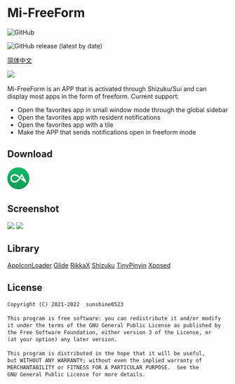 # Mi-FreeForm

![GitHub](https://img.shields.io/github/license/sunshine0523/Mi-FreeForm)

![GitHub release (latest by date)](https://img.shields.io/github/v/release/sunshine0523/Mi-FreeForm)

[简体中文](README.zh-Hans.md)

<img src="https://raw.githubusercontent.com/sunshine0523/Mi-FreeForm/master/app/src/main/res/mipmap/ic_launcher.png" width="100"/>

Mi-FreeForm is an APP that is activated through Shizuku/Sui and can display most apps in the form of freeform. Current support:
- Open the favorites app in small window mode through the global sidebar
- Open the favorites app with resident notifications
- Open the favorites app with a tile
- Make the APP that sends notifications open in freeform mode

## Download
[![酷安](images/coolapk.png)](https://www.coolapk.com/apk/com.sunshine.freeform)

## Screenshot
<img src="https://raw.githubusercontent.com/sunshine0523/Mi-FreeForm/master/images/screenshot_1.jpg" width="500"/>
<img src="https://raw.githubusercontent.com/sunshine0523/Mi-FreeForm/master/images/screenshot_2.jpg" width="500"/>

## Library
[AppIconLoader](https://github.com/zhanghai/AppIconLoader)
[Glide](https://github.com/bumptech/glide)
[RikkaX](https://github.com/RikkaApps/RikkaX)
[Shizuku](https://github.com/RikkaApps/Shizuku)
[TinyPinyin](https://github.com/promeG/TinyPinyin)
[Xposed](https://github.com/rovo89/Xposed)

## License
```
Copyright (C) 2021-2022  sunshine0523

This program is free software: you can redistribute it and/or modify
it under the terms of the GNU General Public License as published by
the Free Software Foundation, either version 3 of the License, or
(at your option) any later version.

This program is distributed in the hope that it will be useful,
but WITHOUT ANY WARRANTY; without even the implied warranty of
MERCHANTABILITY or FITNESS FOR A PARTICULAR PURPOSE.  See the
GNU General Public License for more details.
```
